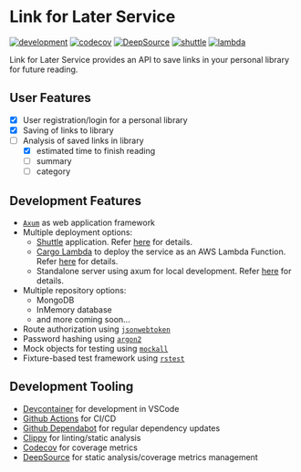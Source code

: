 # Link for Later Service

[![development](https://github.com/kentSarmiento/link-for-later-service/actions/workflows/development.yml/badge.svg?branch=main)](https://github.com/kentSarmiento/link-for-later-service/actions/workflows/development.yml) [![codecov](https://codecov.io/gh/kentSarmiento/link-for-later-service/branch/main/graph/badge.svg)](https://codecov.io/gh/kentSarmiento/link-for-later-service) [![DeepSource](https://app.deepsource.com/gh/kentSarmiento/link-for-later-service.svg/?label=active+issues&token=WjmbW1QTMQOXFFMU5h1-BEmM)](https://app.deepsource.com/gh/kentSarmiento/link-for-later-service/) [![shuttle](https://github.com/kentSarmiento/link-for-later-service/actions/workflows/shuttle.yml/badge.svg?branch=main)](https://github.com/kentSarmiento/link-for-later-service/actions/workflows/shuttle.yml) [![lambda](https://github.com/kentSarmiento/link-for-later-service/actions/workflows/lambda.yml/badge.svg?branch=main)](https://github.com/kentSarmiento/link-for-later-service/actions/workflows/lambda.yml)

Link for Later Service provides an API to save links in your personal library for future reading.

## User Features

- [x] User registration/login for a personal library
- [x] Saving of links to library
- [ ] Analysis of saved links in library
  - [x] estimated time to finish reading
  - [ ] summary
  - [ ] category

## Development Features

- [`Axum`](https://github.com/tokio-rs/axum) as web application framework
- Multiple deployment options:
  - [Shuttle](https://github.com/shuttle-hq/shuttle) application. Refer [here](./link-for-later-shuttle/) for details.
  - [Cargo Lambda](https://www.cargo-lambda.info/) to deploy the service as an AWS Lambda Function. Refer [here](./link-for-later-lambda/) for details.
  - Standalone server using axum for local development. Refer [here](./link-for-later/src/bin/) for details.
- Multiple repository options:
  - MongoDB
  - InMemory database
  - and more coming soon...
- Route authorization using [`jsonwebtoken`](https://github.com/Keats/jsonwebtoken)
- Password hashing using [`argon2`](https://github.com/RustCrypto/password-hashes/tree/master/argon2)
- Mock objects for testing using [`mockall`](https://github.com/asomers/mockall)
- Fixture-based test framework using [`rstest`](https://github.com/la10736/rstest)

## Development Tooling

- [Devcontainer](https://code.visualstudio.com/docs/devcontainers/containers) for development in VSCode
- [Github Actions](https://github.com/dependabot) for CI/CD
- [Github Dependabot](https://github.com/actions) for regular dependency updates
- [Clippy](https://github.com/rust-lang/rust-clippy) for linting/static analysis
- [Codecov](https://about.codecov.io/) for coverage metrics
- [DeepSource](https://deepsource.com/) for static analysis/coverage metrics management

